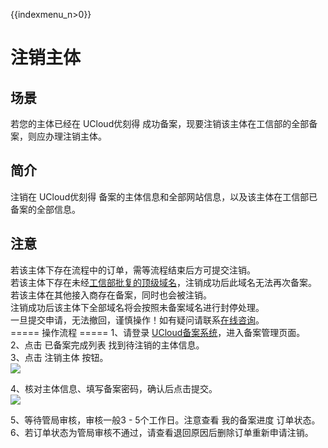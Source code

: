 {{indexmenu_n>0}}

# 注销主体

## 场景

若您的主体已经在 UCloud优刻得 成功备案，现要注销该主体在工信部的全部备案，则应办理注销主体。

## 简介

注销在 UCloud优刻得 备案的主体信息和全部网站信息，以及该主体在工信部已备案的全部信息。

## 注意

若该主体下存在流程中的订单，需等流程结束后方可提交注销。  
若该主体下存在未经[工信部批复的顶级域名](http://域名.信息/)，注销成功后此域名无法再次备案。  
若该主体在其他接入商存在备案，同时也会被注销。  
注销成功后该主体下全部域名将会按照未备案域名进行封停处理。  
一旦提交申请，无法撤回，谨慎操作！如有疑问请联系[在线咨询](https://spt.ucloud.cn/30002)。  
\===== 操作流程 ===== 1、请登录
[UCloud备案系统](https://console.ucloud.cn/icp)，进入备案管理页面。  
2、点击 已备案完成列表 找到待注销的主体信息。  
3、点击 注销主体 按钮。  
![](/images/beian/beian1/guidance/注销1.png)

4、核对主体信息、填写备案密码，确认后点击提交。  
![](/images/beian/beian1/guidance/注销主体2.png)

5、等待管局审核，审核一般3 - 5个工作日。注意查看 我的备案进度 订单状态。  
6、若订单状态为管局审核不通过，请查看退回原因后删除订单重新申请注销。
